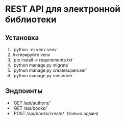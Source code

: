 # REST API для электронной библиотеки

## Установка
1. \`python -m venv venv\`
2. Активируйте venv
3. \`pip install -r requirements.txt\`
4. \`python manage.py migrate\`
5. \`python manage.py createsuperuser\`
6. \`python manage.py runserver\`

## Эндпоинты
- \`GET /api/authors/\`
- \`GET /api/books/\`
- \`POST /api/books/create/\` (только админ)